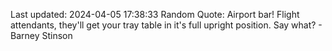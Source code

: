 Last updated: 2024-04-05 17:38:33
Random Quote: Airport bar! Flight attendants, they'll get your tray table in it's full upright position. Say what? - Barney Stinson